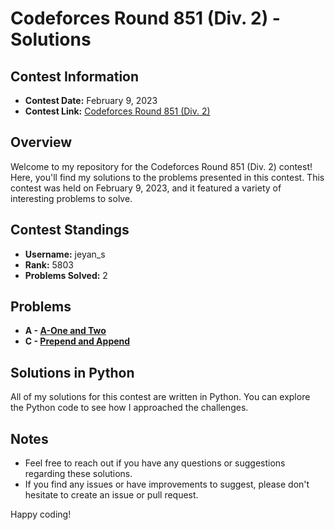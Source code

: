 # Codeforces Round 851 (Div. 2) - Solutions

## Contest Information

- **Contest Date:** February 9, 2023
- **Contest Link:** [Codeforces Round 851 (Div. 2)](https://codeforces.com/contest/1788)

## Overview

Welcome to my repository for the Codeforces Round 851 (Div. 2) contest! Here, you'll find my solutions to the problems presented in this contest. This contest was held on February 9, 2023, and it featured a variety of interesting problems to solve.

## Contest Standings

- **Username:** jeyan_s
- **Rank:** 5803
- **Problems Solved:** 2

## Problems

- **A - [A-One and Two](https://codeforces.com/contest/1788/problem/A)**
- **C - [Prepend and Append](https://codeforces.com/contest/1788/problem/C)**

## Solutions in Python

All of my solutions for this contest are written in Python. You can explore the Python code to see how I approached the challenges.

## Notes

- Feel free to reach out if you have any questions or suggestions regarding these solutions.
- If you find any issues or have improvements to suggest, please don't hesitate to create an issue or pull request.

Happy coding!
